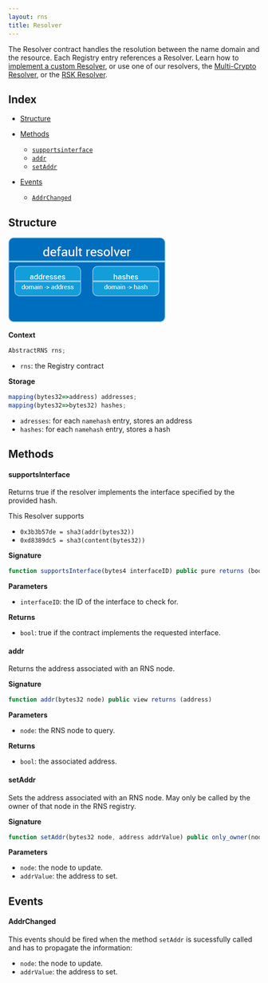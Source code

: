 ```yaml
---
layout: rns
title: Resolver
---
```


The Resolver contract handles the resolution between the name domain and the resource. Each Registry entry references a Resolver. Learn how to [implement a custom Resolver](/Operation/Resolve-a-name/#custom-resolver), or use one of our resolvers, the [Multi-Crypto Resolver](/Architecture/MultiCryptoResolver), or the [RSK Resolver](/Architecture/RSKResolver).

## Index

- [Structure](#structure)
- [Methods](#methods)
    - [`supportsinterface`](#supportsinterface)
    - [`addr`](#addr)
    - [`setAddr`](#setaddr)

- [Events](#events)
    - [`AddrChanged`](#addrchanged)

## Structure

<img src="/img/public-resolver.png" class="img-fluid" alt="resolver" />

**Context**
```js
AbstractRNS rns;
```

- `rns`: the Registry contract

**Storage**
```js
mapping(bytes32=>address) addresses;
mapping(bytes32=>bytes32) hashes;
```

- `adresses`: for each `namehash` entry, stores an address
- `hashes`: for each `namehash` entry, stores a hash

## Methods

#### supportsInterface

Returns true if the resolver implements the interface specified by the provided hash.

This Resolver supports
- `0x3b3b57de = sha3(addr(bytes32))`
- `0xd8389dc5 = sha3(content(bytes32))`

**Signature**
```js
function supportsInterface(bytes4 interfaceID) public pure returns (bool)
```

**Parameters**
- `interfaceID`: the ID of the interface to check for.

**Returns**
- `bool`: true if the contract implements the requested interface.

#### addr

Returns the address associated with an RNS node.

**Signature**
```js
function addr(bytes32 node) public view returns (address)
```

**Parameters**
- `node`: the RNS node to query.

**Returns**
- `bool`: the associated address.

#### setAddr
Sets the address associated with an RNS node. May only be called by the owner of that node in the RNS registry.

**Signature**
```js
function setAddr(bytes32 node, address addrValue) public only_owner(node)
```

**Parameters**
- `node`: the node to update.
- `addrValue`: the address to set.

## Events

#### AddrChanged

This events should be fired when the method `setAddr` is sucessfully called and has to propagate the information:

- `node`: the node to update.
- `addrValue`: the address to set.

